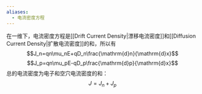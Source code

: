 ```yaml
---
aliases:
  - 电流密度方程
---
```

在一维下，电流密度方程是[[Drift Current Density|漂移电流密度]]和[[Diffusion Current Density|扩散电流密度]]的和，所以有 
$$J_n=qn\mu_nE+qD_n\frac{\mathrm{d}n}{\mathrm{d}x}$$
$$J_p=qn\mu_pE-qD_p\frac{\mathrm{d}p}{\mathrm{d}x}$$
总的电流密度为电子和空穴电流密度的和：$$J=J_n+J_p$$